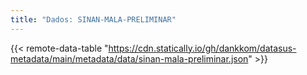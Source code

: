 ```yaml
---
title: "Dados: SINAN-MALA-PRELIMINAR"
---
```


{{< remote-data-table "https://cdn.statically.io/gh/dankkom/datasus-metadata/main/metadata/data/sinan-mala-preliminar.json" >}}
